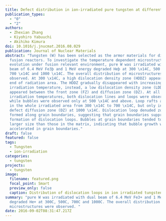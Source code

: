 ```yaml
---
title: Defect distribution in ion-irradiated pure tungsten at different temperatures
publication_types:
  - "0"
  - "2"
authors:
  - Zhexian Zhang
  - Kiyohiro Yabuuchi
  - Akihiko Kimura
doi: 10.1016/j.jnucmat.2016.08.029
publication: Journal of Nuclear Materials
abstract: "Tungsten (W) has been selected as the armor materials for divertor in
  fusion reactors. To investigate the temperature dependent microstructural
  evolution under fusion relevant environment, pure W was irradiated with dual
  beam of 6.4 MeV Fe3þ and 1 MeV energy degraded Heþ at 300 \x14C, 500 \x14C,
  700 \x14C and 1000 \x14C. The overall distribution of microstructures were
  observed. At 300 \x14C, a high dislocation density zone (HDDZ) appeared at the
  end of radiation area. The HDDZ gradually disappeared with increasing
  irradiation temperature, instead, a low dislocation density zone (LDDZ)
  appeared between the front zone (FZ) and diffusion zone (DZ). At all the
  irradiation temperatures, both dislocation lines and loops were observed,
  while bubbles were observed only at 500 \x14C and above. Loop rafts appeared
  in the whole irradiated area from 300 \x14C to 700 \x14C, but only in the
  defect diffusion zone (DZ) at 1000 \x14C. Dislocation loop denuded zone was
  formed along grain boundaries, suggesting that grain boundaries suppress the
  formation of dislocation loops. Bubbles at grain boundaries tended to have a
  larger size than those in the matrix, indicating that bubble growth was
  accelerated in grain boundaries."
draft: false
featured: false
tags:
  - Tungsten
  - ion-irradiation
categories:
  - tungsten
projects:
  - tungsten
image:
  filename: featured.png
  focal_point: Smart
  preview_only: false
  caption: Distribution of dislocation loops in ion irradiated tungsten
summary: "pure W was irradiated with dual beam of 6.4 MeV Fe3+ and 1 MeV energy
  degraded He+ at 300C, 500C, 700C and 1000C. The overall distribution of
  microstructures were observed. "
date: 2016-09-02T08:31:47.217Z
---
```


